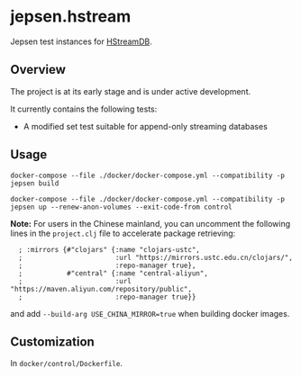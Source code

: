# jepsen.hstream

Jepsen test instances for [HStreamDB](https://github.com/hstreamdb/hstream).

## Overview

The project is at its early stage and is under active development.

It currently contains the following tests:

- A modified set test suitable for append-only streaming databases

## Usage

```
docker-compose --file ./docker/docker-compose.yml --compatibility -p jepsen build

docker-compose --file ./docker/docker-compose.yml --compatibility -p jepsen up --renew-anon-volumes --exit-code-from control
```

**Note:** For users in the Chinese mainland, you can uncomment the following lines in the `project.clj` file to accelerate package retrieving:

```
  ; :mirrors {#"clojars" {:name "clojars-ustc",
  ;                       :url "https://mirrors.ustc.edu.cn/clojars/",
  ;                       :repo-manager true},
  ;           #"central" {:name "central-aliyun",
  ;                       :url "https://maven.aliyun.com/repository/public",
  ;                       :repo-manager true}}
```

and add `--build-arg USE_CHINA_MIRROR=true` when building docker images.

## Customization

In `docker/control/Dockerfile`.
